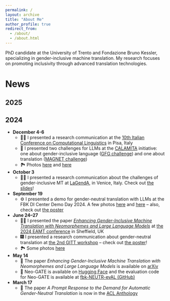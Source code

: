 ```yaml
---
permalink: /
layout: archive
title: "About Me"
author_profile: true
redirect_from: 
  - /about/
  - /about.html
---
```

PhD candidate at the University of Trento and Fondazione Bruno Kessler, specializing in 
gender-inclusive machine translation. 
My research focuses on promoting inclusivity through advanced translation technologies.

# News
## 2025

## 2024
* **December 4-6**
  * 🕺🏻 I presented a research communication at the [10th Italian Conference on Computational Linguistics](https://clic2024.ilc.cnr.it/) in Pisa, Italy
  * 🧲 I presented two challenges for LLMs at the [CALAMITA](https://clic2024.ilc.cnr.it/calamita/) initiative: one about gender-inclusive language ([GFG challenge](https://clic2024.ilc.cnr.it/wp-content/uploads/2024/12/122_calamita_long.pdf)) and one about translation ([MAGNET challenge](https://clic2024.ilc.cnr.it/wp-content/uploads/2024/12/120_calamita_long.pdf))
  * 🏞️ Photos [here](https://bsky.app/profile/fbk-mt.bsky.social/post/3lcki67pz5s24) and [here](https://bsky.app/profile/fbk-mt.bsky.social/post/3lcnlpn5ldc2b)
* **October 3** 
  * 🕺🏻 I presented a research communication about the challenges of gender-inclusive MT at [LaGendA](https://www.unive.it/web/en/6465/home), in Venice, Italy. Check out [the slides](https://drive.google.com/file/d/1GbkF72BPl-JNf6B9qLdVxZbo6069LRke/view?usp=share_link)!
* **September 19**
  * ⚙️ I presented a demo for gender-neutral translation with LLMs at the FBK DI Center Demo Day 2024. A few photos [here](https://x.com/fbk_mt/status/1836677227464851674) and [here](https://x.com/fbk_mt/status/1837074648334270832) – also, check out [the poster](https://drive.google.com/file/d/1OJD1nLL0XfE8qwlsOu9HWJNE4ZXZH4V1/view?usp=sharing)
* **June 24–27** 
  * 🕺🏻 I presented the paper *[Enhancing Gender-Inclusive Machine Translation with Neomorphemes and Large Language Models](https://aclanthology.org/2024.eamt-1.25/)* at [the 2024 EAMT conference](https://eamt2024.sheffield.ac.uk/) in Sheffield, UK
  * 🎆 I presented a research communication about gender-neutral translation at [the 2nd GITT workshop](https://sites.google.com/tilburguniversity.edu/gitt2024) – check out [the poster](https://drive.google.com/file/d/1FWAXKy7jX7vUiZ0Ve-3MBvP2M-XFTyBN/view?usp=sharing)!
  * 🏞️ Some photos [here](https://www.linkedin.com/feed/update/urn:li:activity:7213302941154217984/)
* **May 14** 
  * 📄 The paper _Enhancing Gender-Inclusive Machine Translation with Neomorphemes and Large Language Models_ is available on [arXiv](https://arxiv.org/abs/2405.08477)
  * 🤗 Neo-GATE is available on [Hugging Face](https://huggingface.co/datasets/FBK-MT/Neo-GATE) and the evaluation code for Neo-GATE is available at [fbk-NEUTR-evAL (GitHub)](https://github.com/hlt-mt/fbk-NEUTR-evAL/blob/main/solutions/Neo-GATE.md)
* **March 17**
  * 🌟 The paper *A Prompt Response to the Demand for Automatic Gender-Neutral Translation* is now in the [ACL Anthology](https://aclanthology.org/2024.eacl-short.23/)